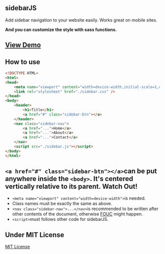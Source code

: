 sidebarJS
-----------------
Add sidebar navigation to your website easily. Works great on mobile sites.

**And you can customize the style with sass functions.**

[View Demo](http://gallery.hudidit.com/huyueFramework/sidebarJS/)
--------------

How to use
---------------
```html
<!DOCTYPE HTML>
<html>
<head>
    <meta name="viewport" content="width=device-width,initial-scale=1,user-scalable=no">
    <link rel="stylesheet" href="./sidebar.css" />
</head>
<body>
    <header>
        <h1>Title</h1>
        <a href="#" class="sidebar-btn"></a>
    </header>
	<nav class="sidebar-nav">
        <a href="...">Home</a>
        <a href="...">About</a>
        <a href="...">Contact</a>
    </nav>
    <script src="./sidebar.js"></script>
</body>
</html>
```
`<a href="#" class="sidebar-btn"></a>`can be put anywhere inside the `<body>`. It's centered vertically relative to its parent.
Watch Out!
---------------
- `<meta name="viewport" content="width=device-width">`is needed.
- Class names must be exactly the same as above.
- `<nav class="sidebar-nav">...</nav>`is recommended to be written after other contents of the document, otherwise [FOUC](http://en.wikipedia.org/wiki/Flash_of_unstyled_content) might happen.
- `<script>`must follows other code for sidebarJS.

Under MIT License
-----------------
[MIT License](http://opensource.org/licenses/MIT)